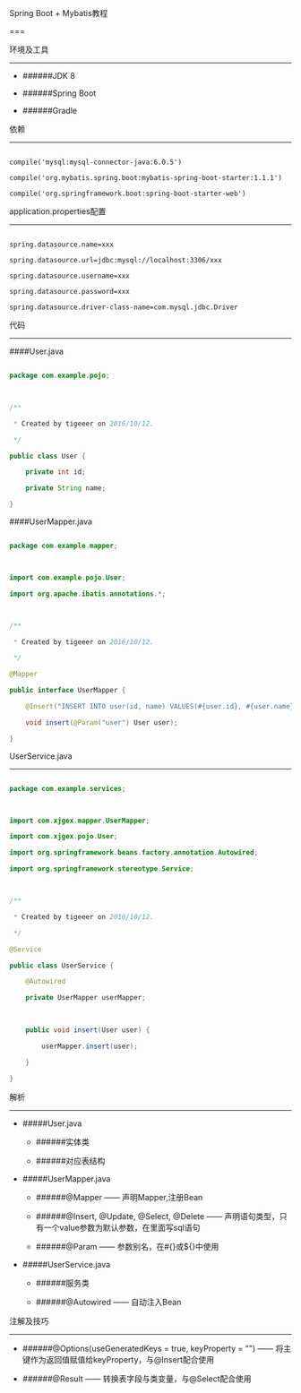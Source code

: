 Spring Boot + Mybatis教程
===
环境及工具
---
* ######JDK 8
* ######Spring Boot
* ######Gradle

依赖
---
```
compile('mysql:mysql-connector-java:6.0.5')
compile('org.mybatis.spring.boot:mybatis-spring-boot-starter:1.1.1')
compile('org.springframework.boot:spring-boot-starter-web')
```
application.properties配置
---
```
spring.datasource.name=xxx
spring.datasource.url=jdbc:mysql://localhost:3306/xxx
spring.datasource.username=xxx
spring.datasource.password=xxx
spring.datasource.driver-class-name=com.mysql.jdbc.Driver
```
代码
---
####User.java
```java
package com.example.pojo;

/**
 * Created by tigeeer on 2016/10/12.
 */
public class User {
	private int id;
    private String name;
}
```
####UserMapper.java
```java
package com.example.mapper;

import com.example.pojo.User;
import org.apache.ibatis.annotations.*;

/**
 * Created by tigeeer on 2016/10/12.
 */
@Mapper
public interface UserMapper {
	@Insert("INSERT INTO user(id, name) VALUES(#{user.id}, #{user.name})")
    void insert(@Param("user") User user);
}
```
UserService.java
---
```java
package com.example.services;

import com.xjgex.mapper.UserMapper;
import com.xjgex.pojo.User;
import org.springframework.beans.factory.annotation.Autowired;
import org.springframework.stereotype.Service;

/**
 * Created by tigeeer on 2016/10/12.
 */
@Service
public class UserService {
	@Autowired
    private UserMapper userMapper;
    
    public void insert(User user) {
    	userMapper.insert(user);
    }
}
```
解析
---
* #####User.java
	- ######实体类
	- ######对应表结构
* #####UserMapper.java
	- ######@Mapper —— 声明Mapper,注册Bean
	- ######@Insert, @Update, @Select, @Delete —— 声明语句类型，只有一个value参数为默认参数，在里面写sql语句
	- ######@Param —— 参数别名，在#{}或${}中使用
* #####UserService.java
	- ######服务类
	- ######@Autowired —— 自动注入Bean

注解及技巧
---
* ######@Options(useGeneratedKeys = true, keyProperty = "") —— 将主键作为返回值赋值给keyProperty，与@Insert配合使用
* ######@Result —— 转换表字段与类变量，与@Select配合使用


